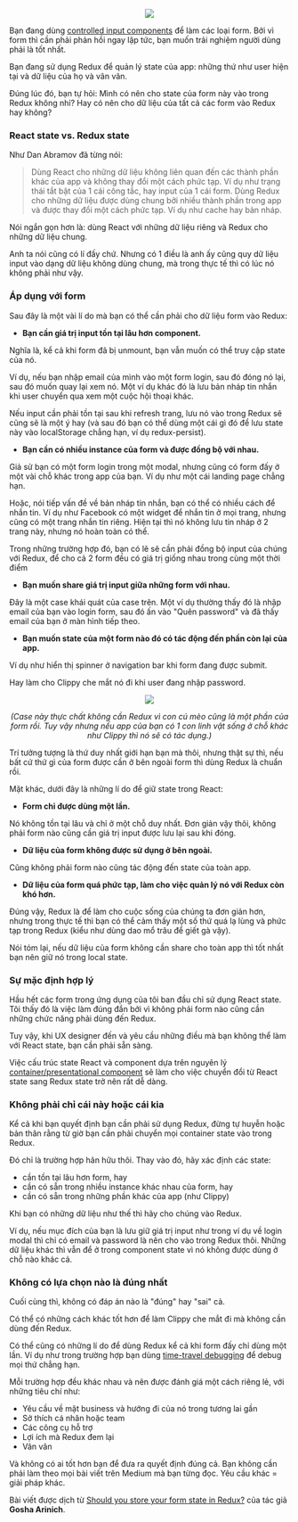 <div align="center">

![](https://images.viblo.asia/c3d7bd91-2a00-4f16-a522-b7e23d6a40ce.png)

</div>

Bạn đang dùng [controlled input components](https://goshakkk.name/controlled-vs-uncontrolled-inputs-react/) để làm các loại form. Bởi vì form thì cần phải phản hồi ngay lập tức, bạn muốn trải nghiệm người dùng phải là tốt nhất.

Bạn đang sử dụng Redux để quản lý state của app: những thứ như user hiện tại và dữ liệu của họ và vân vân.

Đúng lúc đó, bạn tự hỏi: Mình có nên cho state của form này vào trong Redux không nhỉ? Hay có nên cho dữ liệu của tất cả các form vào Redux hay không?

### React state vs. Redux state

Như Dan Abramov đã từng nói:

> Dùng React cho những dữ liệu không liên quan đến các thành phần khác của app và không thay đổi một cách phức tạp. Ví dụ như trạng thái tắt bật của 1 cái công tắc, hay input của 1 cái form. Dùng Redux cho những dữ liệu được dùng chung bởi nhiều thành phần trong app và được thay đổi một cách phức tạp. Ví dụ như cache hay bản nháp.

Nói ngắn gọn hơn là: dùng React với những dữ liệu riêng và Redux cho những dữ liệu chung.

Anh ta nói cũng có lí đấy chứ. Nhưng có 1 điều là anh ấy cũng quy dữ liệu input vào dạng dữ liệu không dùng chung, mà trong thực tế thì có lúc nó không phải như vậy.

### Áp dụng với form

Sau đây là một vài lí do mà bạn có thể cần phải cho dữ liệu form vào Redux: 

* **Bạn cần giá trị input tồn tại lâu hơn component.**

Nghĩa là, kể cả khi form đã bị unmount, bạn vẫn muốn có thể truy cập state của nó.

Ví dụ, nếu bạn nhập email của mình vào một form login, sau đó đóng nó lại, sau đó muốn quay lại xem nó. Một ví dụ khác đó là lưu bản nháp tin nhắn khi user chuyển qua xem một cuộc hội thoại khác.

Nếu input cần phải tồn tại sau khi refresh trang, lưu nó vào trong Redux sẽ cũng sẽ là một ý hay (và sau đó bạn có thể dùng một cái gì đó để lưu state này vào localStorage chẳng hạn, ví dụ redux-persist).

* **Bạn cần có nhiều instance của form và được đồng bộ với nhau.**

Giả sử bạn có một form login trong một modal, nhưng cũng có form đấy ở một vài chỗ khác trong app của bạn. Ví dụ như một cái landing page chẳng hạn.

Hoặc, nói tiếp vấn đề về bản nháp tin nhắn, bạn có thể có nhiều cách để nhắn tin. Ví dụ như Facebook có một widget để nhắn tin ở mọi trang, nhưng cũng có một trang nhắn tin riêng. Hiện tại thì nó không lưu tin nháp ở 2 trang này, nhưng nó hoàn toàn có thể.

Trong những trường hợp đó, bạn có lẽ sẽ cần phải đồng bộ input của chúng với Redux, để cho cả 2 form đều có giá trị giống nhau trong cùng một thời điểm

* **Bạn muốn share giá trị input giữa những form với nhau.**

Đây là một case khái quát của case trên. Một ví dụ thường thấy đó là nhập email của bạn vào login form, sau đó ấn vào "Quên password" và đã thấy email của bạn ở màn hình tiếp theo.

* **Bạn muốn state của một form nào đó có tác động đến phần còn lại của app.**

Ví dụ như hiển thị spinner ở navigation bar khi form đang được submit.

Hay làm cho Clippy che mắt nó đi khi user đang nhập password.

<div align="center">

![](https://images.viblo.asia/75924401-11de-4589-8480-6a24cdebad92.gif)

*(Case này thực chất không cần Redux vì con cú mèo cũng là một phần của form rồi. Tuy vậy nhưng nếu app của bạn có 1 con linh vật sống ở chỗ khác như Clippy thì nó sẽ có tác dụng.)*

</div>

Trí tưởng tượng là thứ duy nhất giới hạn bạn mà thôi, nhưng thật sự thì, nếu bất cứ thứ gì của form được cần ở bên ngoài form thì dùng Redux là chuẩn rồi.

Mặt khác, dưới đây là những lí do để giữ state trong React:

* **Form chỉ được dùng một lần.**

Nó không tồn tại lâu và chỉ ở một chỗ duy nhất. Đơn giản vậy thôi, không phải form nào cũng cần giá trị input được lưu lại sau khi đóng.

* **Dữ liệu của form không được sử dụng ở bên ngoài.**

Cũng không phải form nào cũng tác động đến state của toàn app.

* **Dữ liệu của form quá phức tạp, làm cho việc quản lý nó với Redux còn khó hơn.**

Đúng vậy, Redux là để làm cho cuộc sống của chúng ta đơn giản hơn, nhưng trong thực tế thì bạn có thể cảm thấy một số thứ quá lạ lùng và phức tạp trong Redux (kiểu như dùng dao mổ trâu để giết gà vậy).

Nói tóm lại, nếu dữ liệu của form không cần share cho toàn app thì tốt nhất bạn nên giữ nó trong local state.

### Sự mặc định hợp lý

Hầu hết các form trong ứng dụng của tôi ban đầu chỉ sử dụng React state. Tôi thấy đó là việc làm đúng đắn bởi vì không phải form nào cũng cần những chức năng phải dùng đến Redux.

Tuy vậy, khi UX designer đến và yêu cầu những điều mà bạn không thể làm với React state, bạn cần phải sẵn sàng.

Việc cấu trúc state React và component dựa trên nguyên lý [container/presentational component](https://medium.com/@dan_abramov/smart-and-dumb-components-7ca2f9a7c7d0) sẽ làm cho việc chuyển đổi từ React state sang Redux state trở nên rất dễ dàng.

### Không phải chỉ cái này hoặc cái kia
Kể cả khi bạn quyết định bạn cần phải sử dụng Redux, đừng tự huyễn hoặc bản thân rằng từ giờ bạn cần phải chuyển mọi container state vào trong Redux.

Đó chỉ là trường hợp hãn hữu thôi. Thay vào đó, hãy xác định các state:
- cần tồn tại lâu hơn form, hay
- cần có sẵn trong nhiều instance khác nhau của form, hay
- cần có sẵn trong những phần khác của app (như Clippy)

Khi bạn có những dữ liệu như thế thì hãy cho chúng vào Redux.

Ví dụ, nếu mục đích của bạn là lưu giữ giá trị input như trong ví dụ về login modal thì chỉ có email và password là nên cho vào trong Redux thôi. Những dữ liệu khác thì vẫn để ở trong component state vì nó không được dùng ở chỗ nào khác cả.

### Không có lựa chọn nào là đúng nhất

Cuối cùng thì, không có đáp án nào là "đúng" hay "sai" cả.

Có thể có những cách khác tốt hơn để làm Clippy che mắt đi mà không cần dùng đến Redux.

Có thể cũng có những lí do để dùng Redux kể cả khi form đấy chỉ dùng một lần. Ví dụ như trong trường hợp bạn dùng [time-travel debugging](https://github.com/gaearon/redux-devtools) để debug mọi thứ chẳng hạn.

Mỗi trường hợp đều khác nhau và nên được đánh giá một cách riêng lẻ, với những tiêu chí như:

* Yêu cầu về mặt business và hướng đi của nó trong tương lai gần
* Sở thích cá nhân hoặc team
* Các công cụ hỗ trợ
* Lợi ích mà Redux đem lại
* Vân vân

Và không có ai tốt hơn bạn để đưa ra quyết định đúng cả. Bạn không cần phải làm theo mọi bài viết trên Medium mà bạn từng đọc. Yêu cầu khác = giải pháp khác.

Bài viết được dịch từ [Should you store your form state in Redux?](https://goshakkk.name/should-i-put-form-state-into-redux/) của tác giả **Gosha Arinich**.